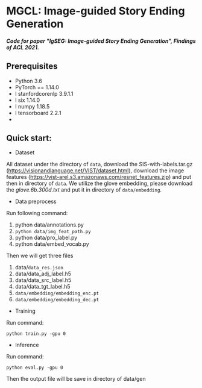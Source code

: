 # MGCL: Image-guided Story Ending Generation

##### Code for paper "IgSEG: Image-guided Story Ending Generation", Findings of ACL 2021.

## Prerequisites

- Python 3.6
- PyTorch == 1.14.0
- l stanfordcorenlp 3.9.1.1
- l six 1.14.0
- l numpy 1.18.5
- l tensorboard 2.2.1
- 

## Quick start:

- Dataset

All dataset under the directory of `data`, download the SIS-with-labels.tar.gz (https://visionandlanguage.net/VIST/dataset.html),  download the image features (https://vist-arel.s3.amazonaws.com/resnet_features.zip) and put then in directory of `data`. We utilize the glove embedding, please download the *glove.6b.300d.txt* and put it in directory of `data/embedding`.

- Data preprocess

Run following command:

1. python data/annotations.py 
2. `python data/img_feat_path.py `
3. python data/pro_label.py 
4. python data/embed_vocab.py 

Then we will get three files

1. data/`data_res.json`
2. data/data_adj_label.h5
3. data/data_src_label.h5
4. data/data_tgt_label.h5
5. `data/embedding/embedding_enc.pt`
6. `data/embedding/embedding_dec.pt`

- Training

Run command:

`python train.py -gpu 0 `

- Inference

Run command:

`python eval.py -gpu 0`

Then the output file will be save in directory of data/gen
